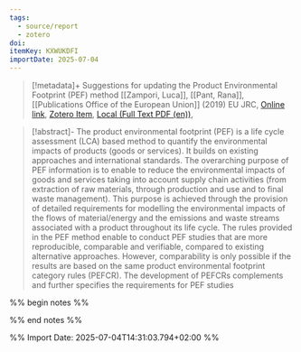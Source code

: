 ```yaml
---
tags:
  - source/report
  - zotero
doi: 
itemKey: KXWUKDFI
importDate: 2025-07-04
---
```

>[!metadata]+
> Suggestions for updating the  Product Environmental Footprint (PEF) method
> [[Zampori, Luca]], [[Pant, Rana]], 
> [[Publications Office of the European Union]] (2019)
> EU JRC, 
> [Online link](), [Zotero Item](zotero://select/library/items/KXWUKDFI), [Local (Full Text PDF (en))](file://C:/Users/aburg/Documents/references/zotero/storage/J7NZJMXJ/Zampori2019_Suggestionsupdating.pdf), 

>[!abstract]-
>The product environmental footprint (PEF) is a life cycle assessment (LCA) based method to quantify the environmental impacts of products (goods or services). It builds on existing approaches and international standards. The overarching purpose of PEF information is to enable to reduce the environmental impacts of goods and services taking into account supply chain activities (from extraction of raw materials, through production and use and to final waste management). This purpose is achieved through the provision of detailed requirements for modelling the environmental impacts of the flows of material/energy and the emissions and waste streams associated with a product throughout its life cycle. The rules provided in the PEF method enable to conduct PEF studies that are more reproducible, comparable and verifiable, compared to existing alternative approaches. However, comparability is only possible if the results are based on the same product environmental footprint category rules (PEFCR). The development of PEFCRs complements and further specifies the requirements for PEF studies

%% begin notes %%

%% end notes %%

%% Import Date: 2025-07-04T14:31:03.794+02:00 %%
